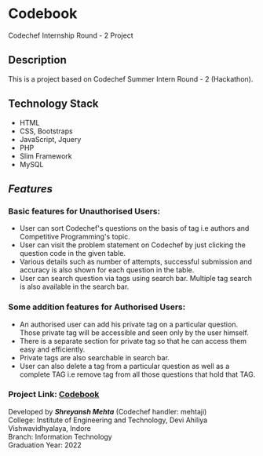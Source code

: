 # Codebook
Codechef Internship Round - 2 Project

## Description
This is a project based on Codechef Summer Intern Round - 2 (Hackathon).

## Technology Stack
* HTML 
* CSS, Bootstraps
* JavaScript, Jquery
* PHP 
* Slim Framework
* MySQL

## ***Features***
### Basic features for Unauthorised Users:
* User can sort Codechef's questions on the basis of tag i.e authors and Competitive Programming's topic.
* User can visit the problem statement on Codechef by just clicking the question code in the given table.
* Various details such as number of attempts, successful submission and accuracy is also shown for each question in the table.
* User can search question via tags using search bar. Multiple tag search is also available in the search bar.
### Some addition features for Authorised Users:
* An authorised user can add his private tag on a particular question. Those private tag will be accessible and seen only by the user himself.
* There is a separate section for private tag so that he can access them easy and efficiently.
* Private tags are also searchable in search bar.
* User can also delete a tag from a particular question as well as a complete TAG i.e remove tag from all those questions that hold that TAG.

### Project Link: [Codebook](http://codebook1106.000webhostapp.com)
Developed by ***Shreyansh Mehta*** (Codechef handler: mehtaji)      
College: Institute of Engineering and Technology, Devi Ahiliya Vishwavidhyalaya, Indore    
Branch: Information Technology    
Graduation Year: 2022
